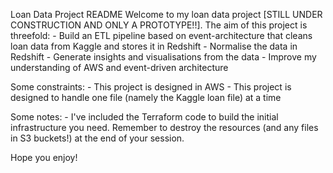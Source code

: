 Loan Data Project README
Welcome to my loan data project [STILL UNDER CONSTRUCTION AND ONLY A PROTOTYPE!!].
The aim of this project is threefold:
    - Build an ETL pipeline based on event-architecture that cleans loan data from Kaggle and stores it in Redshift
    - Normalise the data in Redshift
    - Generate insights and visualisations from the data
    - Improve my understanding of AWS and event-driven architecture

Some constraints:
    - This project is designed in AWS
    - This project is designed to handle one file (namely the Kaggle loan file) at a time

Some notes:
    - I've included the Terraform code to build the initial infrastructure you need. Remember to destroy the resources (and any files in S3 buckets!) at the end of your session.

Hope you enjoy!
